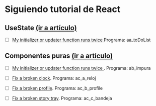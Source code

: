 # Siguiendo tutorial de React


  ## UseState [(ir a artículo)](https://react.dev/reference/react/useState)


- [ ] [My initializer or updater function runs twice ](https://react.dev/reference/react/useState#my-initializer-or-updater-function-runs-twice) Programa: aa_toDoList


## Componentes puras [(ir a artículo)](https://react.dev/learn/keeping-components-pure)


- [ ] [My initializer or updater function runs twice ](https://react.dev/learn/keeping-components-pure#side-effects-unintended-consequences). Programa: ab_impura
- [ ] [Fix a broken clock](https://react.dev/learn/keeping-components-pure#challenges). Programa: ac_a_reloj
- [ ] [Fix a broken profile](https://react.dev/learn/keeping-components-pure#challenges). Programa: ac_b_profile
- [ ] [Fix a broken story tray](https://react.dev/learn/keeping-components-pure#challenges). Programa: ac_c_bandeja

